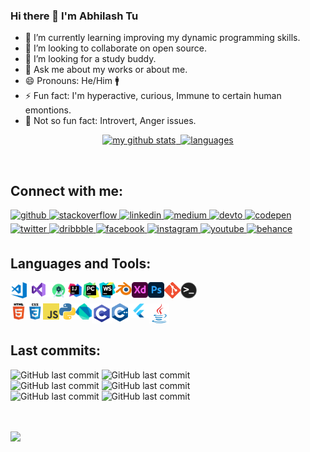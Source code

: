 ### Hi there 👋 I'm Abhilash Tu

- 🌱 I’m currently learning improving my dynamic programming skills.
- 👯 I’m looking to collaborate on open source.
- 🤔 I’m looking for a study buddy.
- 💬 Ask me about my works or about me.
- 😄 Pronouns: He/Him 🚹
- ⚡ Fun fact: I'm hyperactive, curious, Immune to certain human emontions.
- 🤨 Not so fun fact: Introvert, Anger issues.
<!-- status codes -->
<a align="center" href="https://abhilashtuofficial.github.io">
    <p align="center">
    <img src="https://github-readme-stats.vercel.app/api?username=abhilashtuofficial&show_icons=true&theme=midnight-purple" alt="my github stats" width="420"/>&nbsp;
                <img src="https://github-readme-stats.vercel.app/api/top-langs/?username=abhilashtuofficial&layout=compact&theme=midnight-purple" alt="languages" height="165">
    </p>
</a>

<br/>

## Connect with me:  
<a href="https://github.com/AbhilashTUofficial" target="_blank">
<img src=https://img.shields.io/badge/github-%2324292e.svg?&style=for-the-badge&logo=github&logoColor=white alt=github style="margin-bottom: 5px;" />
</a>
<a href="https://stackoverflow.com/story/abhilash-tu" target="_blank">
<img src=https://img.shields.io/badge/stackoverflow-%23F28032.svg?&style=for-the-badge&logo=stackoverflow&logoColor=white alt=stackoverflow style="margin-bottom: 5px;" />
</a>
<a href="https://www.linkedin.com/in/abhilash-tu-160630190/" target="_blank">
<img src=https://img.shields.io/badge/linkedin-%231E77B5.svg?&style=for-the-badge&logo=linkedin&logoColor=white alt=linkedin style="margin-bottom: 5px;" />
</a>
<a href="https://medium.com/@abhilash-tu" target="_blank">
<img src=https://img.shields.io/badge/medium-%23292929.svg?&style=for-the-badge&logo=medium&logoColor=white alt=medium style="margin-bottom: 5px;" />
</a>
<a href="https://dev.to/abhilashtuofficial" target="_blank">
<img src=https://img.shields.io/badge/dev.to-%2308090A.svg?&style=for-the-badge&logo=dev.to&logoColor=white alt=devto style="margin-bottom: 5px;" />
</a>
<a href="https://codepen.io/abhilash_tu" target="_blank">
<img src=https://img.shields.io/badge/codepen-%23131417.svg?&style=for-the-badge&logo=codepen&logoColor=white alt=codepen style="margin-bottom: 5px;" />
</a>
<a href="https://twitter.com/Abhilash_TU" target="_blank">
<img src=https://img.shields.io/badge/twitter-%2300acee.svg?&style=for-the-badge&logo=twitter&logoColor=white alt=twitter style="margin-bottom: 5px;" />
</a>
<a href="https://dribbble.com/Abhilash_Tu" target="_blank">
<img src=https://img.shields.io/badge/dribbble-%23E45285.svg?&style=for-the-badge&logo=dribbble&logoColor=white alt=dribbble style="margin-bottom: 5px;" />
</a>
<a href="https://www.facebook.com/Abhilashtuofficial" target="_blank">
<img src=https://img.shields.io/badge/facebook-%232E87FB.svg?&style=for-the-badge&logo=facebook&logoColor=white alt=facebook style="margin-bottom: 5px;" />
</a>
<a href="https://www.instagram.com/abhilash_tu/" target="_blank">
<img src=https://img.shields.io/badge/instagram-%23000000.svg?&style=for-the-badge&logo=instagram&logoColor=white alt=instagram style="margin-bottom: 5px;" />
</a>
<a href="https://www.youtube.com/channel/UC8iP2LKB-V1g2jMTbe6Pb4Q" target="_blank">
<img src=https://img.shields.io/badge/youtube-%23EE4831.svg?&style=for-the-badge&logo=youtube&logoColor=white alt=youtube style="margin-bottom: 5px;" />
</a>
<a href="https://www.behance.net/abhilashstorm" target="_blank">
<img src=https://img.shields.io/badge/behance-%23191919.svg?&style=for-the-badge&logo=behance&logoColor=white alt=behance style="margin-bottom: 5px;" />
</a>   

<br/>

## Languages and Tools:

[<img align="left" alt="Visual Studio Code" width="26px" src="https://raw.githubusercontent.com/github/explore/80688e429a7d4ef2fca1e82350fe8e3517d3494d/topics/visual-studio-code/visual-studio-code.png">][vscode]
[<img align="left" alt="Visual Studio" width="38px" src="https://github.com/AbhilashTUofficial/AbhilashTuofficial/blob/main/logos/tools/visualstudio.png">][vscode]
[<img align="left" alt="Android studio" width="26px" src="https://github.com/AbhilashTUofficial/AbhilashTuofficial/blob/main/logos/tools/androidstudio.png">][android]
[<img align="left" alt="Intellij" width="26px" src="https://github.com/AbhilashTUofficial/AbhilashTuofficial/blob/main/logos/tools/intellij.png">][java]
[<img align="left" alt="Pycharm" width="26px" src="https://github.com/AbhilashTUofficial/AbhilashTuofficial/blob/main/logos/tools/pycharm.png">][python]
[<img align="left" alt="Webstorm" width="26px" src="https://github.com/AbhilashTUofficial/AbhilashTuofficial/blob/main/logos/tools/webstorm.png">][web]
[<img align="left" alt="Blender" width="26px" src="https://github.com/AbhilashTUofficial/AbhilashTuofficial/blob/main/logos/tools/blender.png">][behance]
[<img align="left" alt="Adobe xd" width="26px" src="https://github.com/AbhilashTUofficial/AbhilashTuofficial/blob/main/logos/tools/xd.png">][behance]
[<img align="left" alt="Photoshop" width="26px" src="https://github.com/AbhilashTUofficial/AbhilashTuofficial/blob/main/logos/tools/ps.png">][behance]

[<img align="left" alt="Git" width="26px" src="https://github.com/AbhilashTUofficial/AbhilashTuofficial/blob/main/logos/tools/git.png">][github]
[<img align="left" alt="Terminal" width="26px" src="https://raw.githubusercontent.com/github/explore/80688e429a7d4ef2fca1e82350fe8e3517d3494d/topics/terminal/terminal.png">][github]
<br/><br/>
[<img align="left" alt="HTML5" width="26px" src="https://raw.githubusercontent.com/github/explore/80688e429a7d4ef2fca1e82350fe8e3517d3494d/topics/html/html.png">][web]
[<img align="left" alt="CSS3" width="26px" src="https://raw.githubusercontent.com/github/explore/80688e429a7d4ef2fca1e82350fe8e3517d3494d/topics/css/css.png">][web]
[<img align="left" alt="JavaScript" width="26px" src="https://raw.githubusercontent.com/github/explore/80688e429a7d4ef2fca1e82350fe8e3517d3494d/topics/javascript/javascript.png">][js]
[<img align="left" alt="python" width="26px" src="https://github.com/AbhilashTUofficial/AbhilashTuofficial/blob/main/logos/tools/python.png">][python]
[<img align="left" alt="Dart" width="26px" src="https://github.com/AbhilashTUofficial/AbhilashTuofficial/blob/main/logos/tools/dart.png">][dart]
[<img align="left" alt="C" width="32px" src="https://github.com/AbhilashTUofficial/AbhilashTuofficial/blob/main/logos/tools/c.png">][c/c++]
[<img align="left" alt="C++" width="26px" src="https://github.com/AbhilashTUofficial/AbhilashTuofficial/blob/main/logos/tools/cpp.png">][c/c++]
[<img align="left" alt="Flutter" width="34px" src="https://github.com/AbhilashTUofficial/AbhilashTuofficial/blob/main/logos/tools/flutter.png">][flutter]
[<img align="left" alt="Java" width="32px" src="https://github.com/AbhilashTUofficial/AbhilashTuofficial/blob/main/logos/tools/java.png">][java]
<br/><br/>

## Last commits:

![GitHub last commit](https://img.shields.io/github/last-commit/AbhilashTuofficial/cpp-programming?color=blue&label=c%2B%2B%20programming&logo=c%2B%2B&style=for-the-badge)
![GitHub last commit](https://img.shields.io/github/last-commit/AbhilashTuofficial/java-programming?color=orange&label=java%20programming&logo=java&style=for-the-badge)
<br/>
![GitHub last commit](https://img.shields.io/github/last-commit/AbhilashTuofficial/javaScript-programming?color=yellow&label=javaScript%20programming&logo=javascript&style=for-the-badge)
![GitHub last commit](https://img.shields.io/github/last-commit/AbhilashTuofficial/python-programming?color=blue&label=python%20programming&logo=python&style=for-the-badge)
<br/>
![GitHub last commit](https://img.shields.io/github/last-commit/AbhilashTUofficial/Flutter-programming?color=blue&label=Flutter%20programming&logo=flutter&logoColor=lightblue&style=for-the-badge)
![GitHub last commit](https://img.shields.io/github/last-commit/AbhilashTUofficial/Dynamic-programming?color=purple&label=Dynamic%20programming&logo=convertio&logoColor=white&style=for-the-badge)

[website]: https://abhilashtuofficial.github.io/
[youtube]: https://www.youtube.com/channel/UC8iP2LKB-V1g2jMTbe6Pb4Q
[instagram]: https://www.instagram.com/abhilash_tu/
[linkdein]: https://www.linkedin.com/in/abhilash-tu-160630190/
[vscode]: https://code.visualstudio.com/
[github]: https://github.com/AbhilashTUofficial
[web]: https://github.com/AbhilashTUofficial/Web-development
[js]: https://github.com/AbhilashTUofficial/JavaScript-programming
[python]: https://github.com/AbhilashTUofficial/Python-programming
[dart]: https://github.com/AbhilashTUofficial/CloneApps
[c/c++]: https://github.com/AbhilashTUofficial/Cpp-programming
[flutter]: https://github.com/AbhilashTUofficial/CloneApps
[java]: https://github.com/AbhilashTUofficial/java-programming
[android]: https://github.com/AbhilashTUofficial/CloneApps
[behance]: https://www.behance.net/abhilashstorm
<br/><br/>
![](https://komarev.com/ghpvc/?username=AbhilashTUofficial)
